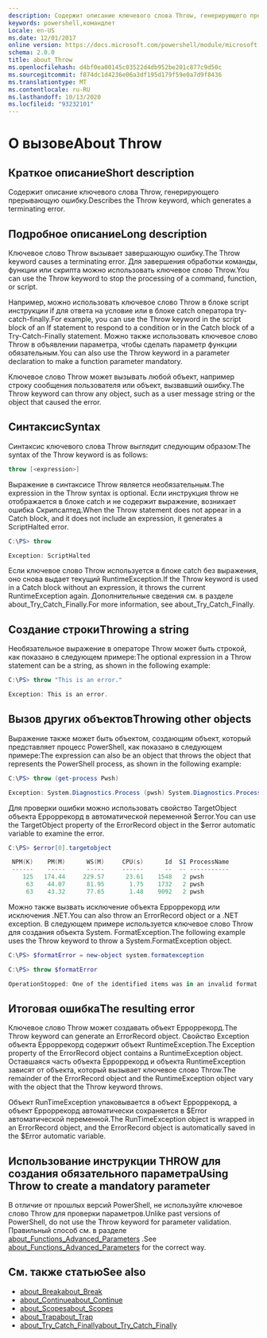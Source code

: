 ```yaml
---
description: Содержит описание ключевого слова Throw, генерирующего прерывающую ошибку.
keywords: powershell,командлет
Locale: en-US
ms.date: 12/01/2017
online version: https://docs.microsoft.com/powershell/module/microsoft.powershell.core/about/about_throw?view=powershell-7&WT.mc_id=ps-gethelp
schema: 2.0.0
title: about_Throw
ms.openlocfilehash: d4bf0ea00145c03522d4db952be201c877c9d50c
ms.sourcegitcommit: f874dc1d4236e06a3df195d179f59e0a7d9f8436
ms.translationtype: MT
ms.contentlocale: ru-RU
ms.lasthandoff: 10/13/2020
ms.locfileid: "93232101"
---
```

# <a name="about-throw"></a><span data-ttu-id="cbcee-104">О вызове</span><span class="sxs-lookup"><span data-stu-id="cbcee-104">About Throw</span></span>

## <a name="short-description"></a><span data-ttu-id="cbcee-105">Краткое описание</span><span class="sxs-lookup"><span data-stu-id="cbcee-105">Short description</span></span>
<span data-ttu-id="cbcee-106">Содержит описание ключевого слова Throw, генерирующего прерывающую ошибку.</span><span class="sxs-lookup"><span data-stu-id="cbcee-106">Describes the Throw keyword, which generates a terminating error.</span></span>

## <a name="long-description"></a><span data-ttu-id="cbcee-107">Подробное описание</span><span class="sxs-lookup"><span data-stu-id="cbcee-107">Long description</span></span>

<span data-ttu-id="cbcee-108">Ключевое слово Throw вызывает завершающую ошибку.</span><span class="sxs-lookup"><span data-stu-id="cbcee-108">The Throw keyword causes a terminating error.</span></span> <span data-ttu-id="cbcee-109">Для завершения обработки команды, функции или скрипта можно использовать ключевое слово Throw.</span><span class="sxs-lookup"><span data-stu-id="cbcee-109">You can use the Throw keyword to stop the processing of a command, function, or script.</span></span>

<span data-ttu-id="cbcee-110">Например, можно использовать ключевое слово Throw в блоке script инструкции if для ответа на условие или в блоке catch оператора try-catch-finally.</span><span class="sxs-lookup"><span data-stu-id="cbcee-110">For example, you can use the Throw keyword in the script block of an If statement to respond to a condition or in the Catch block of a Try-Catch-Finally statement.</span></span> <span data-ttu-id="cbcee-111">Можно также использовать ключевое слово Throw в объявлении параметра, чтобы сделать параметр функции обязательным.</span><span class="sxs-lookup"><span data-stu-id="cbcee-111">You can also use the Throw keyword in a parameter declaration to make a function parameter mandatory.</span></span>

<span data-ttu-id="cbcee-112">Ключевое слово Throw может вызывать любой объект, например строку сообщения пользователя или объект, вызвавший ошибку.</span><span class="sxs-lookup"><span data-stu-id="cbcee-112">The Throw keyword can throw any object, such as a user message string or the object that caused the error.</span></span>

## <a name="syntax"></a><span data-ttu-id="cbcee-113">Синтаксис</span><span class="sxs-lookup"><span data-stu-id="cbcee-113">Syntax</span></span>

<span data-ttu-id="cbcee-114">Синтаксис ключевого слова Throw выглядит следующим образом:</span><span class="sxs-lookup"><span data-stu-id="cbcee-114">The syntax of the Throw keyword is as follows:</span></span>

```powershell
throw [<expression>]
```

<span data-ttu-id="cbcee-115">Выражение в синтаксисе Throw является необязательным.</span><span class="sxs-lookup"><span data-stu-id="cbcee-115">The expression in the Throw syntax is optional.</span></span> <span data-ttu-id="cbcee-116">Если инструкция throw не отображается в блоке catch и не содержит выражение, возникает ошибка Скрипсалтед.</span><span class="sxs-lookup"><span data-stu-id="cbcee-116">When the Throw statement does not appear in a Catch block, and it does not include an expression, it generates a ScriptHalted error.</span></span>

```powershell
C:\PS> throw

Exception: ScriptHalted
```

<span data-ttu-id="cbcee-117">Если ключевое слово Throw используется в блоке catch без выражения, оно снова выдает текущий RuntimeException.</span><span class="sxs-lookup"><span data-stu-id="cbcee-117">If the Throw keyword is used in a Catch block without an expression, it throws the current RuntimeException again.</span></span> <span data-ttu-id="cbcee-118">Дополнительные сведения см. в разделе about_Try_Catch_Finally.</span><span class="sxs-lookup"><span data-stu-id="cbcee-118">For more information, see about_Try_Catch_Finally.</span></span>

## <a name="throwing-a-string"></a><span data-ttu-id="cbcee-119">Создание строки</span><span class="sxs-lookup"><span data-stu-id="cbcee-119">Throwing a string</span></span>

<span data-ttu-id="cbcee-120">Необязательное выражение в операторе Throw может быть строкой, как показано в следующем примере:</span><span class="sxs-lookup"><span data-stu-id="cbcee-120">The optional expression in a Throw statement can be a string, as shown in the following example:</span></span>

```powershell
C:\PS> throw "This is an error."

Exception: This is an error.
```

## <a name="throwing-other-objects"></a><span data-ttu-id="cbcee-121">Вызов других объектов</span><span class="sxs-lookup"><span data-stu-id="cbcee-121">Throwing other objects</span></span>

<span data-ttu-id="cbcee-122">Выражение также может быть объектом, создающим объект, который представляет процесс PowerShell, как показано в следующем примере:</span><span class="sxs-lookup"><span data-stu-id="cbcee-122">The expression can also be an object that throws the object that represents the PowerShell process, as shown in the following example:</span></span>

```powershell
C:\PS> throw (get-process Pwsh)

Exception: System.Diagnostics.Process (pwsh) System.Diagnostics.Process (pwsh) System.Diagnostics.Process (pwsh)
```

<span data-ttu-id="cbcee-123">Для проверки ошибки можно использовать свойство TargetObject объекта Ерроррекорд в автоматической переменной $error.</span><span class="sxs-lookup"><span data-stu-id="cbcee-123">You can use the TargetObject property of the ErrorRecord object in the $error automatic variable to examine the error.</span></span>

```powershell
C:\PS> $error[0].targetobject

 NPM(K)    PM(M)      WS(M)     CPU(s)      Id  SI ProcessName
 ------    -----      -----     ------      --  -- -----------
    125   174.44     229.57      23.61    1548   2 pwsh
     63    44.07      81.95       1.75    1732   2 pwsh
     63    43.32      77.65       1.48    9092   2 pwsh
```

<span data-ttu-id="cbcee-124">Можно также вызвать исключение объекта Ерроррекорд или исключения .NET.</span><span class="sxs-lookup"><span data-stu-id="cbcee-124">You can also throw an ErrorRecord object or a .NET exception.</span></span> <span data-ttu-id="cbcee-125">В следующем примере используется ключевое слово Throw для создания объекта System. FormatException.</span><span class="sxs-lookup"><span data-stu-id="cbcee-125">The following example uses the Throw keyword to throw a System.FormatException object.</span></span>

```powershell
C:\PS> $formatError = new-object system.formatexception

C:\PS> throw $formatError

OperationStopped: One of the identified items was in an invalid format.
```

## <a name="the-resulting-error"></a><span data-ttu-id="cbcee-126">Итоговая ошибка</span><span class="sxs-lookup"><span data-stu-id="cbcee-126">The resulting error</span></span>

<span data-ttu-id="cbcee-127">Ключевое слово Throw может создавать объект Ерроррекорд.</span><span class="sxs-lookup"><span data-stu-id="cbcee-127">The Throw keyword can generate an ErrorRecord object.</span></span> <span data-ttu-id="cbcee-128">Свойство Exception объекта Ерроррекорд содержит объект RuntimeException.</span><span class="sxs-lookup"><span data-stu-id="cbcee-128">The Exception property of the ErrorRecord object contains a RuntimeException object.</span></span> <span data-ttu-id="cbcee-129">Оставшаяся часть объекта Ерроррекорд и объекта RuntimeException зависят от объекта, который вызывает ключевое слово Throw.</span><span class="sxs-lookup"><span data-stu-id="cbcee-129">The remainder of the ErrorRecord object and the RuntimeException object vary with the object that the Throw keyword throws.</span></span>

<span data-ttu-id="cbcee-130">Объект RunTimeException упаковывается в объект Ерроррекорд, а объект Ерроррекорд автоматически сохраняется в $Error автоматической переменной.</span><span class="sxs-lookup"><span data-stu-id="cbcee-130">The RunTimeException object is wrapped in an ErrorRecord object, and the ErrorRecord object is automatically saved in the $Error automatic variable.</span></span>

## <a name="using-throw-to-create-a-mandatory-parameter"></a><span data-ttu-id="cbcee-131">Использование инструкции THROW для создания обязательного параметра</span><span class="sxs-lookup"><span data-stu-id="cbcee-131">Using Throw to create a mandatory parameter</span></span>

<span data-ttu-id="cbcee-132">В отличие от прошлых версий PowerShell, не используйте ключевое слово Throw для проверки параметров.</span><span class="sxs-lookup"><span data-stu-id="cbcee-132">Unlike past versions of PowerShell, do not use the Throw keyword for parameter validation.</span></span> <span data-ttu-id="cbcee-133">Правильный способ см. в разделе [about_Functions_Advanced_Parameters](about_Functions_Advanced_Parameters.md) .</span><span class="sxs-lookup"><span data-stu-id="cbcee-133">See [about_Functions_Advanced_Parameters](about_Functions_Advanced_Parameters.md) for the correct way.</span></span>

## <a name="see-also"></a><span data-ttu-id="cbcee-134">См. также статью</span><span class="sxs-lookup"><span data-stu-id="cbcee-134">See also</span></span>

- [<span data-ttu-id="cbcee-135">about_Break</span><span class="sxs-lookup"><span data-stu-id="cbcee-135">about_Break</span></span>](about_Break.md)
- [<span data-ttu-id="cbcee-136">about_Continue</span><span class="sxs-lookup"><span data-stu-id="cbcee-136">about_Continue</span></span>](about_Continue.md)
- [<span data-ttu-id="cbcee-137">about_Scopes</span><span class="sxs-lookup"><span data-stu-id="cbcee-137">about_Scopes</span></span>](about_Scopes.md)
- [<span data-ttu-id="cbcee-138">about_Trap</span><span class="sxs-lookup"><span data-stu-id="cbcee-138">about_Trap</span></span>](about_Trap.md)
- [<span data-ttu-id="cbcee-139">about_Try_Catch_Finally</span><span class="sxs-lookup"><span data-stu-id="cbcee-139">about_Try_Catch_Finally</span></span>](about_Try_Catch_Finally.md)
